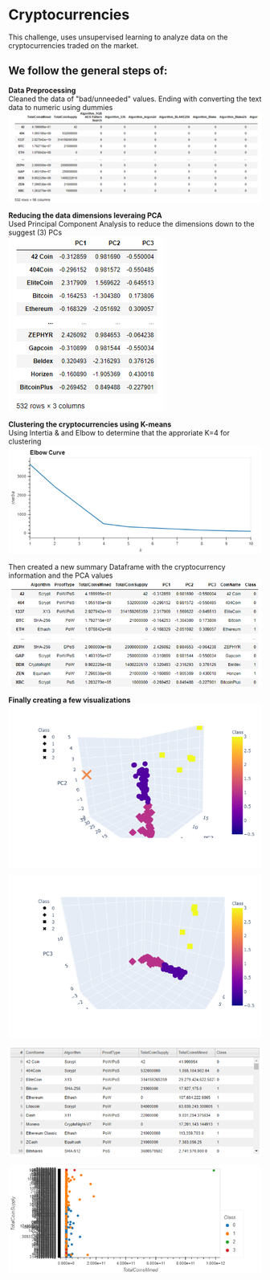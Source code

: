 # Cryptocurrencies

This challenge, uses unsupervised learning to analyze data on the cryptocurrencies traded on the market.<br>

## We follow the general steps of:<br>
<b>Data Preprocessing</b><br>
Cleaned the data of "bad/unneeded" values. Ending with converting the text data to numeric using dummies<br>
![](readme_images/preprocessing.png)

<b>Reducing the data dimensions leveraing PCA</b><br>
Used Principal Component Analysis to reduce the dimensions down to the suggest (3) PCs<br>
![](readme_images/pcTable.png)

<b>Clustering the cryptocurrencies using K-means</b><br>
Using Intertia & and Elbow to determine that the approriate K=4 for clustering<br>
![](readme_images/elbow.png)

Then created a new summary Dataframe with the cryptocurrency information and the PCA values<br>
![](readme_images/summaryFrame.png)


<b>Finally creating a few visualizations</b><br>
![](readme_images/3D_scatter.png)

![](readme_images/3D_scatter_B.png)

![](readme_images/hvplotTable.png)

![](readme_images/2D_scatter.png)